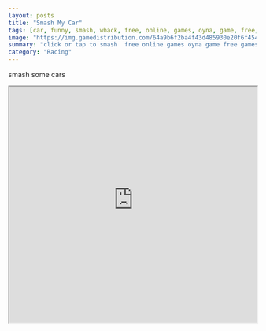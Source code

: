 ```yaml
---
layout: posts
title: "Smash My Car"
tags: [car, funny, smash, whack, free, online, games, oyna, game, free, games, play, play, games]
image: "https://img.gamedistribution.com/64a9b6f2ba4f43d485930e20f6f454b6.jpg"
summary: "click or tap to smash  free online games oyna game free games play play games"
category: "Racing"
---
```


smash some cars

<iframe width="100%" height="480px;" src="https://html5.gamedistribution.com/64a9b6f2ba4f43d485930e20f6f454b6/"></iframe>